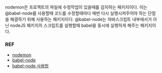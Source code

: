 nodemon은 프로젝트의 파일에 수정작업이 있을때를 감지하는 패키지이다. 이는 @babel-node를 사용할때 코드를 수정할때마다 매번 다시 실행시켜주어야 하는 단점을 해결하기 위해 사용하는 패키지이다. 
@babel-node는 자바스크립트 내부에서가 아닌 nodeJS 패키지의 스크립트를 실행할때 babel을 동시에 실행하게 해주는 패키지이다.

### REF
- [nodemon](https://www.npmjs.com/package/nodemon)
- [babel-node](https://www.npmjs.com/package/@babel/node)
- [babel-node 사용법](https://babeljs.io/setup#installation)


